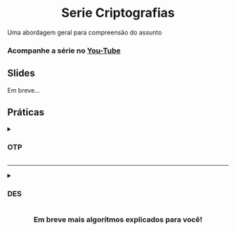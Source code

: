<h1 align=center>Serie Criptografias</h1>
Uma abordagem geral para compreensão do assunto

### Acompanhe a série no [You-Tube](https://www.youtube.com/watch?v=XAWG-Wnwg2w&list=PLo7vhVXZt9nxuVBS7tu9hu78duaQ6BSKi&pp=gAQBiAQB)

## Slides

Em breve...

## Práticas
 
<details><summary><h3>OTP</h3></summary>

- [Powershell](https://github.com/ThiagoSousa81/serie-criptografias/blob/main/OTP/OTP.ps1)
- [Python](https://github.com/ThiagoSousa81/serie-criptografias/blob/main/OTP/OTP.py)

</details>

<hr>

<details><summary><h3>DES</h3></summary>

- [PowerShell](https://github.com/ThiagoSousa81/serie-criptografias/blob/main/DES/DES.ps1)
- [Python](https://github.com/ThiagoSousa81/serie-criptografias/blob/main/DES/DES.py)

</details>

<h3 align=center> Em breve mais algorítmos explicados para você!</h3>

